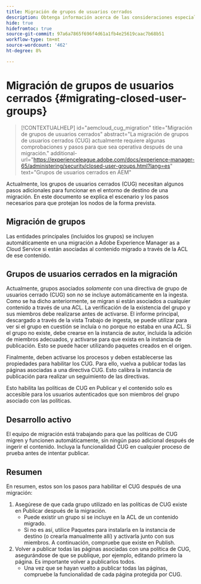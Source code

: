 ```yaml
---
title: Migración de grupos de usuarios cerrados
description: Obtenga información acerca de las consideraciones especiales necesarias para habilitar los grupos de usuarios cerrados después de migrar contenido a Adobe Experience Manager as a Cloud Service.
hide: true
hidefromtoc: true
source-git-commit: 97a6a7865f696f4d61a1fb4e25619caac7b68b51
workflow-type: tm+mt
source-wordcount: '462'
ht-degree: 8%

---
```


# Migración de grupos de usuarios cerrados {#migrating-closed-user-groups}

>[!CONTEXTUALHELP]
>id="aemcloud_cug_migration"
>title="Migración de grupos de usuarios cerrados"
>abstract="La migración de grupos de usuarios cerrados (CUG) actualmente requiere algunas comprobaciones y pasos para que sea operativa después de una migración."
>additional-url="https://experienceleague.adobe.com/docs/experience-manager-65/administering/security/closed-user-groups.html?lang=es" text="Grupos de usuarios cerrados en AEM"

Actualmente, los grupos de usuarios cerrados (CUG) necesitan algunos pasos adicionales para funcionar en el entorno de destino de una migración. En este documento se explica el escenario y los pasos necesarios para que protejan los nodos de la forma prevista.

## Migración de grupos

Las entidades principales (incluidos los grupos) se incluyen automáticamente en una migración a Adobe Experience Manager as a Cloud Service si están asociadas al contenido migrado a través de la ACL de ese contenido.

## Grupos de usuarios cerrados en la migración

Actualmente, grupos asociados *solamente* con una directiva de grupo de usuarios cerrado (CUG) son *no* se incluye automáticamente en la ingesta. Como se ha dicho anteriormente, se migran si están asociados a cualquier contenido a través de una ACL. La verificación de la existencia del grupo y sus miembros debe realizarse antes de activarse. El informe principal, descargado a través de la vista Trabajo de ingesta, se puede utilizar para ver si el grupo en cuestión se incluía o no porque no estaba en una ACL. Si el grupo no existe, debe crearse en la instancia de autor, incluida la adición de miembros adecuados, y activarse para que exista en la instancia de publicación. Esto se puede hacer utilizando paquetes creados en el origen.

Finalmente, deben activarse los procesos y deben establecerse las propiedades para habilitar los CUG. Para ello, vuelva a publicar todas las páginas asociadas a una directiva CUG. Esto calibra la instancia de publicación para realizar un seguimiento de las directivas.

Esto habilita las políticas de CUG en Publicar y el contenido solo es accesible para los usuarios autenticados que son miembros del grupo asociado con las políticas.

## Desarrollo activo

El equipo de migración está trabajando para que las políticas de CUG migren y funcionen automáticamente, sin ningún paso adicional después de ingerir el contenido.
Incluya la funcionalidad CUG en cualquier proceso de prueba antes de intentar publicar.

## Resumen

En resumen, estos son los pasos para habilitar el CUG después de una migración:

1. Asegúrese de que cada grupo utilizado en las políticas de CUG existe en Publicar después de la migración.
   - Puede existir un grupo si se incluye en la ACL de un contenido migrado.
   - Si no es así, utilice Paquetes para instalarla en la instancia de destino (o crearla manualmente allí) y activarla junto con sus miembros. A continuación, compruebe que existe en Publish.
1. Volver a publicar todas las páginas asociadas con una política de CUG, asegurándose de que se publique, por ejemplo, editando primero la página. Es importante volver a publicarlos todos.
   - Una vez que se hayan vuelto a publicar todas las páginas, compruebe la funcionalidad de cada página protegida por CUG.

